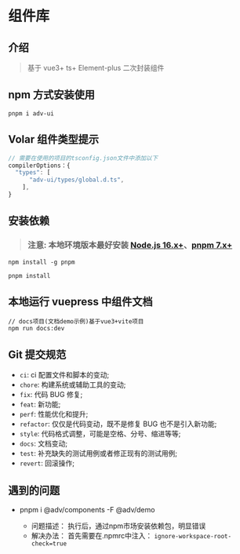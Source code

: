 # 组件库

## 介绍

> 基于 vue3+ ts+ Element-plus 二次封装组件


## npm 方式安装使用

```shell
pnpm i adv-ui
```

## Volar 组件类型提示

```js
// 需要在使用的项目的tsconfig.json文件中添加以下
compilerOptions：{
  "types": [
      "adv-ui/types/global.d.ts",
    ],
}

```

## 安装依赖
> ### 注意: 本地环境版本最好安装 [Node.js 16.x+](https://nodejs.org/en)、[pnpm 7.x+](https://github.com/pnpm/pnpm/)

```shell
npm install -g pnpm

pnpm install

```

## 本地运行 vuepress 中组件文档

```shell
// docs项目(文档demo示例)基于vue3+vite项目
npm run docs:dev

```

## Git 提交规范

- `ci`: ci 配置文件和脚本的变动;
- `chore`: 构建系统或辅助工具的变动;
- `fix`: 代码 BUG 修复;
- `feat`: 新功能;
- `perf`: 性能优化和提升;
- `refactor`: 仅仅是代码变动，既不是修复 BUG 也不是引入新功能;
- `style`: 代码格式调整，可能是空格、分号、缩进等等;
- `docs`: 文档变动;
- `test`: 补充缺失的测试用例或者修正现有的测试用例;
- `revert`: 回滚操作;

## 遇到的问题

- pnpm i @adv/components -F @adv/demo 

  - 问题描述：
  执行后，通过npm市场安装依赖包，明显错误
  - 解决办法：
  首先需要在.npmrc中注入： `ignore-workspace-root-check=true`